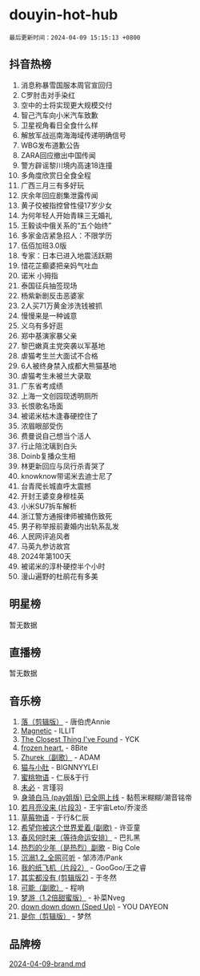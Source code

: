 # douyin-hot-hub

`最后更新时间：2024-04-09 15:15:13 +0800`

## 抖音热榜

1. 消息称暴雪国服本周官宣回归
1. C罗肘击对手染红
1. 空中的士将实现更大规模交付
1. 智己汽车向小米汽车致歉
1. 卫星视角看日全食什么样
1. 解放军战巡南海海域传递明确信号
1. WBG发布道歉公告
1. ZARA回应撤出中国传闻
1. 警方辟谣黎川境内高速18连撞
1. 多角度欣赏日全食全程
1. 广西三月三有多好玩
1. 庆余年回应剧集泄露传闻
1. 黄子佼被指控曾性侵17岁少女
1. 为何年轻人开始青睐三无婚礼
1. 王毅谈中俄关系的“五个始终”
1. 多家金店紧急招人：不限学历
1. 伍佰加班3.0版
1. 专家：日本已进入地震活跃期
1. 惜花芷癫婆把亲妈气吐血
1. 诺米 小拇指
1. 泰国征兵抽签现场
1. 杨紫新剧反击恶婆家
1. 2人买71万黄金涉洗钱被抓
1. 慢慢来是一种诚意
1. 义乌有多好逛
1. 郑中基演家暴父亲
1. 黎巴嫩真主党突袭以军基地
1. 虐猫考生兰大面试不合格
1. 6人被终身禁入成都大熊猫基地
1. 虐猫考生未被兰大录取
1. 广东省考成绩
1. 上海一文创园现透明厕所
1. 长恨歌名场面
1. 被诺米枯木逢春硬控住了
1. 浓眉眼部受伤
1. 费曼说自己想当个活人
1. 行止陪沈璃到白头
1. Doinb复播众生相
1. 林更新回应与凤行杀青哭了
1. knowknow带诺米去迪士尼了
1. 台青爬长城直呼太震撼
1. 开封王婆变身穆桂英
1. 小米SU7拆车解析
1. 浙江警方通报律师被捅伤致死
1. 男子称举报前妻婚内出轨系乱发
1. 人民网评追风者
1. 马英九参访故宫
1. 2024年第100天
1. 被诺米的淳朴硬控半个小时
1. 漫山遍野的杜鹃花有多美

## 明星榜

暂无数据

## 直播榜

暂无数据

## 音乐榜

1. [落（剪辑版）](https://sf5-hl-cdn-tos.douyinstatic.com/obj/tos-cn-ve-2774/o0h6HvN1BBbli9LtU3i5fQIleBQMF5Cg4TZmmC) - 唐伯虎Annie
1. [Magnetic](https://sf6-cdn-tos.douyinstatic.com/obj/tos-cn-ve-2774/oAQCYdBNZfLACGDmVFAsfAtpy32tqErgQ3XgBN) - ILLIT
1. [The Closest Thing I've Found](https://sf5-hl-cdn-tos.douyinstatic.com/obj/tos-cn-ve-2774/514ab5d9146f4d2ca454b7adff8e5e4d) - YCK
1. [frozen heart.](https://sf5-hl-cdn-tos.douyinstatic.com/obj/tos-cn-ve-2774/oIIWJfyjIACZA9zQMtnJ6hQQhFC4vhCupoRBsO) - 8Bite
1. [Zhurek（副歌）](https://sf5-hl-cdn-tos.douyinstatic.com/obj/tos-cn-ve-2774/ooQm8FBZQDlf0btEYgVpCcSCQfrdJGBEKZYBGS) - ADAM
1. [猫与小肚](https://sf27-cdn-tos.douyinstatic.com/obj/tos-cn-ve-2774/osZeoClMECgK8DYl6VebABgbchEtPYQjZEnRtd) - BIGNNYYLEI
1. [蜜桃物语](https://sf5-hl-cdn-tos.douyinstatic.com/obj/tos-cn-ve-2774/oIhOSCZtIACtYU4XQkngiW9kCBfVD1Fz9IYeqL) - 仁辰&于行
1. [未必](https://sf6-cdn-tos.douyinstatic.com/obj/tos-cn-ve-2774/ogntQMFnKQDZUgTCYuJgfLEtleYZZFxBQqhhFB) - 言瑾羽
1. [身骑白马 (pay姐版) 已全网上线](https://sf5-hl-cdn-tos.douyinstatic.com/obj/tos-cn-ve-2774/oQLO5ZgLsFkaDhdIIveF2zUCgfweY0gWaH4AQG) - 黏苞米糊糊/潮音铭帝
1. [若月亮没来 (片段3)](https://sf5-hl-cdn-tos.douyinstatic.com/obj/tos-cn-ve-2774/okfyEUsGW1B1ovJi5JiN9IjvAT2lMwA054GoEB) - 王宇宙Leto/乔浚丞
1. [草莓物语](https://sf5-hl-cdn-tos.douyinstatic.com/obj/tos-cn-ve-2774/okynhJ7jEAIIZBfsLgYMEI8QC3WbQNN66RKzhT) - 于行&仁辰
1. [希望你被这个世界爱着 (副歌)](https://sf5-hl-cdn-tos.douyinstatic.com/obj/tos-cn-ve-2774/oUHCmWQfZlE3QQBKBeD8rCFLpJzPgCpImhsxMt) - 许亚童
1. [春风何时来（等待命运安排）](https://sf5-hl-cdn-tos.douyinstatic.com/obj/tos-cn-ve-2774/oICBNbD3gelMfB4WgiD1KI2jQtXZE2FgHLwtsl) - 巴扎黑
1. [热烈的少年（是热烈）副歌](https://sf5-hl-cdn-tos.douyinstatic.com/obj/tos-cn-ve-2774/owVNI0CLDAUMtSz6TEYvfFBFL4UDFFhLfgK8fa) - Big Cole
1. [沉溺1.2_全网可听](https://sf5-hl-cdn-tos.douyinstatic.com/obj/tos-cn-ve-2774/ok2QoiBqsWAX9McZmWiI9gAB0EzwD4Xj6yfmtH) - 邹沛沛/Pank
1. [我的纸飞机（片段2）](https://sf5-hl-cdn-tos.douyinstatic.com/obj/tos-cn-ve-2774/oM2ZrKcg2CD5AeRB2gkeXOFB1IxAGJdZPazYHf) - GooGoo/王之睿
1. [其实都没有 (剪辑版2)](https://sf5-hl-cdn-tos.douyinstatic.com/obj/tos-cn-ve-2774/oEBNQenHZtBhxYjGgUDQk0BCHTigQafgFlbQ7k) - 于冬然
1. [可能（副歌）](https://sf6-cdn-tos.douyinstatic.com/obj/tos-cn-ve-2774/cde1731888894259b333569393c2fb51) - 程响
1. [梦游（1.2倍甜蜜版）](https://sf5-hl-cdn-tos.douyinstatic.com/obj/tos-cn-ve-2774/o4gyAUm8hwufoEABmwVIiQtHsFuGzAEEWtNMzo) - 补菜Nveg
1. [down down down (Sped Up)](https://sf5-hl-cdn-tos.douyinstatic.com/obj/tos-cn-ve-2774/ow80iABiXIO9DsFwK6WeZKMaJRi3BPJAotDy8m) - YOU DAYEON
1. [是你（剪辑版）](https://sf3-cdn-tos.douyinstatic.com/obj/tos-cn-ve-2774/46019dae783c4c969944217fe1cfafc4) - 梦然

## 品牌榜

[2024-04-09-brand.md](2024-04-09-brand.md)
